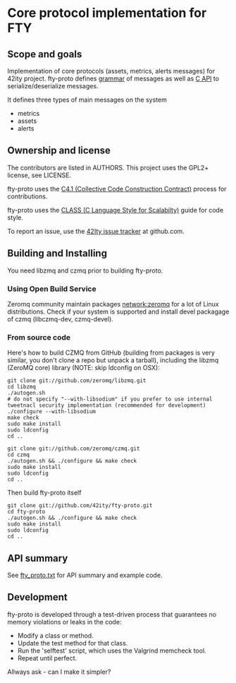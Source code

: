 # Core protocol implementation for FTY

## Scope and goals

Implementation of core protocols (assets, metrics, alerts messages) for 42ity
project. fty-proto defines [grammar](src/fty_proto.bnf) of messages as well as [C API](doc/fty_proto.txt) to serialize/deserialize messages.

It defines three types of main messages on the system
* metrics
* assets
* alerts

## Ownership and license

The contributors are listed in AUTHORS. This project uses the GPL2+ license, see LICENSE.

fty-proto uses the [C4.1 (Collective Code Construction Contract)](http://rfc.zeromq.org/spec:22) process for contributions.

fty-proto uses the [CLASS (C Language Style for Scalabilty)](http://rfc.zeromq.org/spec:21) guide for code style.

To report an issue, use the [42Ity issue tracker](https://github.com/42ity/fty-proto/issues) at github.com.

## Building and Installing

You need libzmq and czmq prior to building fty-proto.

### Using Open Build Service

Zeromq community maintain packages [network:zeromq](https://download.opensuse.org/...) for a lot of Linux distributions. Check if your system is supported and install devel packagage of czmq (libczmq-dev, czmq-devel).

### From source code

Here's how to build CZMQ from GitHub (building from packages is very similar, you don't clone a repo but unpack a tarball), including the libzmq (ZeroMQ core) library (NOTE: skip ldconfig on OSX):

    git clone git://github.com/zeromq/libzmq.git
    cd libzmq
    ./autogen.sh
    # do not specify "--with-libsodium" if you prefer to use internal tweetnacl security implementation (recommended for development)
    ./configure --with-libsodium
    make check
    sudo make install
    sudo ldconfig
    cd ..

    git clone git://github.com/zeromq/czmq.git
    cd czmq
    ./autogen.sh && ./configure && make check
    sudo make install
    sudo ldconfig
    cd ..

Then build fty-proto itself

    git clone git://github.com/42ity/fty-proto.git
    cd fty-proto
    ./autogen.sh && ./configure && make check
    sudo make install
    sudo ldconfig
    cd ..

## API summary

See [fty_proto.txt](doc/fty_proto.txt) for API summary and example code.

## Development

fty-proto is developed through a test-driven process that guarantees no memory violations or leaks in the code:

* Modify a class or method.
* Update the test method for that class.
* Run the 'selftest' script, which uses the Valgrind memcheck tool.
* Repeat until perfect.

Allways ask - can I make it simpler?
